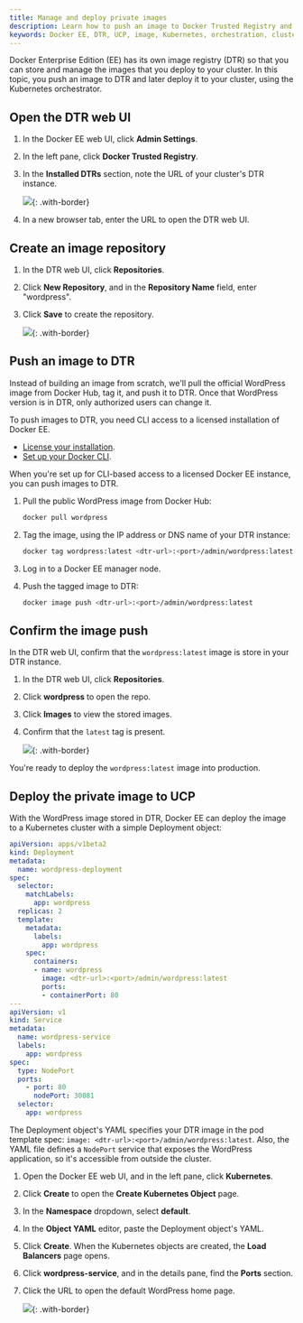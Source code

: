 ```yaml
---
title: Manage and deploy private images
description: Learn how to push an image to Docker Trusted Registry and deploy it to a Kubernetes cluster managed by Docker Enterprise Edition.
keywords: Docker EE, DTR, UCP, image, Kubernetes, orchestration, cluster
---
```


Docker Enterprise Edition (EE) has its own image registry (DTR) so that
you can store and manage the images that you deploy to your cluster.
In this topic, you push an image to DTR and later deploy it to your cluster,
using the Kubernetes orchestrator.

## Open the DTR web UI

1.  In the Docker EE web UI, click **Admin Settings**.
2.  In the left pane, click **Docker Trusted Registry**.
3.  In the **Installed DTRs** section, note the URL of your cluster's DTR
    instance.

    ![](../../images/manage-and-deploy-private-images-1.png){: .with-border}

4.  In a new browser tab, enter the URL to open the DTR web UI.

## Create an image repository

1.  In the DTR web UI, click **Repositories**.
2.  Click **New Repository**, and in the **Repository Name** field, enter
    "wordpress".
3.  Click **Save** to create the repository.

    ![](../../images/manage-and-deploy-private-images-2.png){: .with-border}

## Push an image to DTR

Instead of building an image from scratch, we'll pull the official WordPress
image from Docker Hub, tag it, and push it to DTR. Once that WordPress version
is in DTR, only authorized users can change it.

To push images to DTR, you need CLI access to a licensed installation of
Docker EE.

- [License your installation](license-your-installation.md).
- [Set up your Docker CLI](../../user-access/cli.md).

When you're set up for CLI-based access to a licensed Docker EE instance,
you can push images to DTR.

1.  Pull the public WordPress image from Docker Hub:

    ```bash
    docker pull wordpress
    ```

2.  Tag the image, using the IP address or DNS name of your DTR instance:

    ```bash
    docker tag wordpress:latest <dtr-url>:<port>/admin/wordpress:latest
    ```
3.  Log in to a Docker EE manager node.
4.  Push the tagged image to DTR:

    ```bash
    docker image push <dtr-url>:<port>/admin/wordpress:latest
    ```

## Confirm the image push

In the DTR web UI, confirm that the `wordpress:latest` image is store in your
DTR instance.

1.  In the DTR web UI, click **Repositories**.
2.  Click **wordpress** to open the repo.
3.  Click **Images** to view the stored images.
4.  Confirm that the `latest` tag is present.

    ![](../../images/manage-and-deploy-private-images-3.png){: .with-border}

You're ready to deploy the `wordpress:latest` image into production.

## Deploy the private image to UCP

With the WordPress image stored in DTR, Docker EE can deploy the image to a
Kubernetes cluster with a simple Deployment object:

```yaml
apiVersion: apps/v1beta2
kind: Deployment
metadata:
  name: wordpress-deployment
spec:
  selector:
    matchLabels:
      app: wordpress
  replicas: 2
  template:
    metadata:
      labels:
        app: wordpress
    spec:
      containers:
      - name: wordpress
        image: <dtr-url>:<port>/admin/wordpress:latest
        ports:
        - containerPort: 80
---
apiVersion: v1
kind: Service
metadata:
  name: wordpress-service
  labels:
    app: wordpress
spec:
  type: NodePort
  ports:
    - port: 80
      nodePort: 30081
  selector:
    app: wordpress
```

The Deployment object's YAML specifies your DTR image in the pod template spec:
`image: <dtr-url>:<port>/admin/wordpress:latest`. Also, the YAML file defines
a `NodePort` service that exposes the WordPress application, so it's accessible
from outside the cluster.

1.  Open the Docker EE web UI, and in the left pane, click **Kubernetes**.
2.  Click **Create** to open the **Create Kubernetes Object** page.
3.  In the **Namespace** dropdown, select **default**.
4.  In the **Object YAML** editor, paste the Deployment object's YAML.
5.  Click **Create**. When the Kubernetes objects are created,
    the **Load Balancers** page opens.
6.  Click **wordpress-service**, and in the details pane, find the **Ports**
    section.
7.  Click the URL to open the default WordPress home page.  

    ![](../../images/manage-and-deploy-private-images-4.png){: .with-border}


